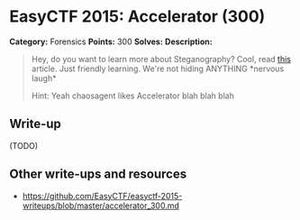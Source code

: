 # EasyCTF 2015: Accelerator (300)

**Category:** Forensics
**Points:** 300
**Solves:** 
**Description:**

> Hey, do you want to learn more about Steganography? Cool, read [this](https://github.com/EasyCTF/easyctf-2015-writeups/files/steg.pdf) article. Just friendly learning. We're not hiding ANYTHING \*nervous laugh\*
> 
> 
> Hint: Yeah chaosagent likes Accelerator blah blah blah


## Write-up

(TODO)

## Other write-ups and resources

* <https://github.com/EasyCTF/easyctf-2015-writeups/blob/master/accelerator_300.md>
